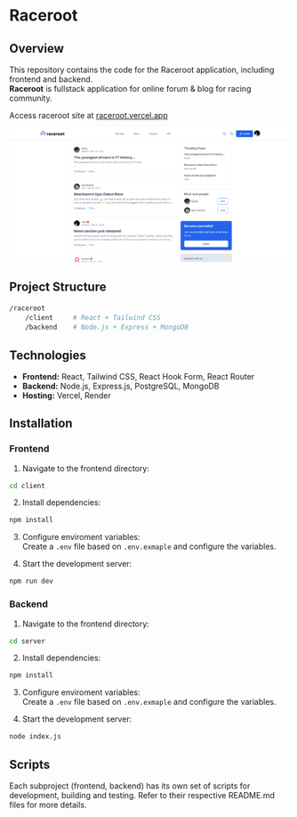 # Raceroot

## Overview

This repository contains the code for the Raceroot application, including frontend and backend. <br>
**Raceroot** is fullstack application for online forum & blog for racing community.

Access raceroot site at [raceroot.vercel.app](https://raceroot.vercel.app/)

![Images](/client/public/images/feed.jpg)


## Project Structure

```bash
/raceroot
    /client     # React + Tailwind CSS
    /backend    # Node.js + Express + MongoDB
```

## Technologies

- **Frontend:** React, Tailwind CSS, React Hook Form, React Router
- **Backend:** Node.js, Express.js, PostgreSQL, MongoDB
- **Hosting:** Vercel, Render

## Installation

### Frontend

1. Navigate to the frontend directory:

```bash
cd client
```

2. Install dependencies:

```bash
npm install
```

3. Configure enviroment variables: <br>
    Create a `.env` file based on `.env.exmaple` and configure the variables.

4. Start the development server:

```bash
npm run dev
```

### Backend

1. Navigate to the frontend directory:

```bash
cd server
```

2. Install dependencies:

```bash
npm install
```

3. Configure enviroment variables: <br>
    Create a `.env` file based on `.env.exmaple` and configure the variables.

4. Start the development server:

```bash
node index.js
```

## Scripts

Each subproject (frontend, backend) has its own set of scripts for development, building and testing. Refer to their respective README.md files for more details.
